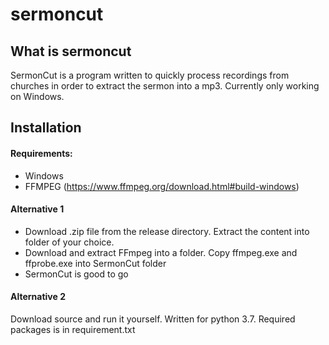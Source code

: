 # sermoncut
## What is sermoncut
SermonCut is a program written to quickly process recordings from churches in order to extract the sermon into a mp3.
Currently only working on Windows.

## Installation
#### Requirements:
* Windows
* FFMPEG (https://www.ffmpeg.org/download.html#build-windows)
#### Alternative 1
* Download .zip file from the release directory. Extract the content into folder of your choice. 
* Download and extract FFmpeg into a folder. Copy ffmpeg.exe and ffprobe.exe into SermonCut folder
* SermonCut is good to go
#### Alternative 2
Download source and run it yourself. Written for python 3.7. Required packages is in requirement.txt
